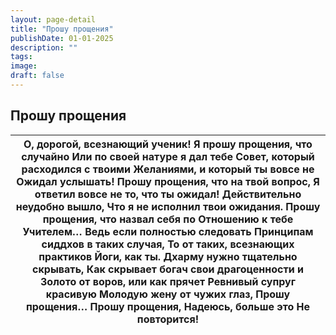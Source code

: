 ```yaml
---
layout: page-detail
title: "Прошу прощения"
publishDate: 01-01-2025
description: ""
tags:
image:
draft: false
---
```


## Прошу прощения
| О, дорогой, всезнающий ученик!  Я прошу прощения, что случайно  Или по своей натуре я дал тебе  Совет, который расходился с твоими  Желаниями, и который ты вовсе не  Ожидал услышать!  Прошу прощения, что на твой вопрос,  Я ответил вовсе не то, что ты ожидал!  Действительно неудобно вышло,  Что я не исполнил твои ожидания.  Прошу прощения, что назвал себя по  Отношению к тебе Учителем…  Ведь если полностью следовать  Принципам сиддхов в таких случая,  То от таких, всезнающих практиков  Йоги, как ты.  Дхарму нужно тщательно скрывать,  Как скрывает богач свои драгоценности и  Золото от воров, или как прячет  Ревнивый супруг красивую  Молодую жену от чужих глаз, Прошу прощения…  Прошу прощения,  Надеюсь, больше это  Не повторится! |
| ---------------------------------------------------------------------------------------------------------------------------------------------------------------------------------------------------------------------------------------------------------------------------------------------------------------------------------------------------------------------------------------------------------------------------------------------------------------------------------------------------------------------------------------------------------------------------------------------------------------------------------------------------------------------------------------------------------------------------------------------------------------- |
  
  
